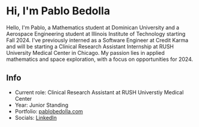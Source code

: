 # Hi, I'm Pablo Bedolla
Hello, I'm Pablo, a Mathematics student at Dominican University and a Aerospace Engineering student at Illinois Institute of Technology starting Fall 2024. I've previously interned as a Software Engineer at Credit Karma and will be starting a Clinical Research Assistant Internship at RUSH University Medical Center in Chicago. My passion lies in applied mathematics and space exploration, with a focus on opportunities for 2024. 

## Info

- Current role: Clinical Research Assistant at RUSH Universtiy Medical Center
- Year: Junior Standing
- Portfolio: [pablobedolla.com](https://pablobedolla.com/)
- Socials: [LinkedIn](https://www.linkedin.com/in/bedolpab/)  
